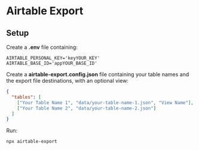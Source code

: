 # Airtable Export

## Setup

Create a **.env** file containing:

```env
AIRTABLE_PERSONAL_KEY='keyYOUR_KEY'
AIRTABLE_BASE_ID='appYOUR_BASE_ID'
```

Create a **airtable-export.config.json** file containing your table names and the export file destinations, with an optional view:

```json
{
  "tables": [
    ["Your Table Name 1", "data/your-table-name-1.json", "View Name"],
    ["Your Table Name 2", "data/your-table-name-2.json"]
  ]
}
```

Run:

```
npx airtable-export
```
